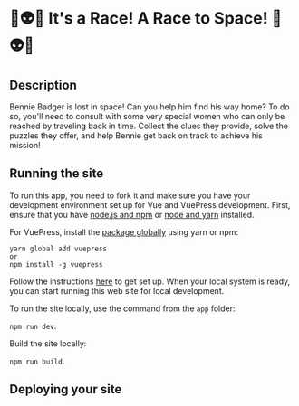 # 🚀👽✨ It's a Race! A Race to Space! 🚀👽✨

## Description

Bennie Badger is lost in space! Can you help him find his way home? To do so, you'll need to consult with some very special women who can only be reached by traveling back in time. Collect the clues they provide, solve the puzzles they offer, and help Bennie get back on track to achieve his mission!

## Running the site

To run this app, you need to fork it and make sure you have your development environment set up for Vue and VuePress development. First, ensure that you have [node.js and npm](https://docs.npmjs.com/downloading-and-installing-node-js-and-npm) or [node and yarn](https://classic.yarnpkg.com/en/docs/install/#mac-stable) installed.

For VuePress, install the [package globally](https://vuepress.vuejs.org) using yarn or npm:

```
yarn global add vuepress
or
npm install -g vuepress
```

Follow the instructions [here](https://vuepress.vuejs.org/guide/getting-started.html) to get set up. When your local system is ready, you can start running this web site for local development.

To run the site locally, use the command from the `app` folder:

`npm run dev`.

Build the site locally:

`npm run build`.

## Deploying your site

